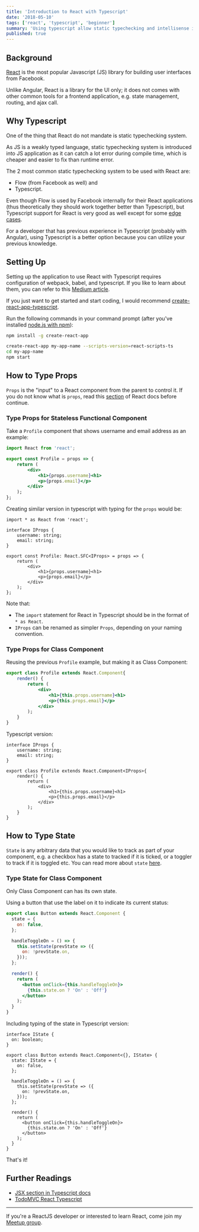 ```yaml
---
title: 'Introduction to React with Typescript'
date: '2018-05-10'
tags: ['react', 'typescript', 'beginner']
summary: 'Using typescript allow static typechecking and intellisense in your React application, and it is easy to get started.'
published: true
---
```


## Background

[React][reactjs] is the most popular Javascript (JS) library for building user interfaces from Facebook.

Unlike Angular, React is a library for the UI only; it does not comes with other common tools for a frontend application, e.g. state management, routing, and ajax call.

## Why Typescript

One of the thing that React do not mandate is static typechecking system.

As JS is a weakly typed language, static typechecking system is introduced into JS application as it can catch a lot error during compile time, which is cheaper and easier to fix than runtime error.

The 2 most common static typechecking system to be used with React are:

- Flow (from Facebook as well) and
- Typescript.

Even though Flow is used by Facebook internally for their React applications (thus theoretically they should work together better than Typescript), but Typescript support for React is very good as well except for some [edge cases][edge-case-bug].

For a developer that has previous experience in Typescript (probably with Angular), using Typescript is a better option because you can utilize your previous knowledge.

## Setting Up

Setting up the application to use React with Typescript requires configuration of webpack, babel, and typescript. If you like to learn about them, you can refer to this [Medium article][medium-article].

If you just want to get started and start coding, I would recommend [create-react-app-typescript][create-react-app-typescript].

Run the following commands in your command prompt (after you've installed [node.js with npm][nodejs-download-link]):

```sh
npm install -g create-react-app

create-react-app my-app-name --scripts-version=react-scripts-ts
cd my-app-name
npm start
```

## How to Type Props

`Props` is the "input" to a React component from the parent to control it. If you do not know what is `props`, read this [section][react-props] of React docs before continue.

### Type Props for Stateless Functional Component

Take a `Profile` component that shows username and email address as an example:

```jsx
import React from 'react';

export const Profile = props => {
    return (
        <div>
            <h1>{props.username}<h1>
            <p>{props.email}</p>
        </div>
    );
};
```

Creating similar version in typescript with typing for the `props` would be:

```tsx
import * as React from 'react';

interface IProps {
    username: string;
    email: string;
}

export const Profile: React.SFC<IProps> = props => {
    return (
        <div>
            <h1>{props.username}<h1>
            <p>{props.email}</p>
        </div>
    );
};
```

Note that:

- The `import` statement for React in Typescript should be in the format of `* as React`.
- `IProps` can be renamed as simpler `Props`, depending on your naming convention.

### Type Props for Class Component

Reusing the previous `Profile` example, but making it as Class Component:

```jsx
export class Profile extends React.Component{
    render() {
        return (
            <div>
                <h1>{this.props.username}<h1>
                <p>{this.props.email}</p>
            </div>
        );
    }
}
```

Typescript version:

```tsx
interface IProps {
    username: string;
    email: string;
}

export class Profile extends React.Component<IProps>{
    render() {
        return (
            <div>
                <h1>{this.props.username}<h1>
                <p>{this.props.email}</p>
            </div>
        );
    }
}
```

## How to Type State

`State` is any arbitrary data that you would like to track as part of your component, e.g. a checkbox has a state to tracked if it is ticked, or a toggler to track if it is toggled etc. You can read more about `state` [here][react-state].

### Type State for Class Component

Only Class Component can has its own state.

Using a button that use the label on it to indicate its current status:

```jsx
export class Button extends React.Component {
  state = {
    on: false,
  };

  handleToggleOn = () => {
    this.setState(prevState => ({
      on: !prevState.on,
    }));
  };

  render() {
    return (
      <button onClick={this.handleToggleOn}>
        {this.state.on ? 'On' : 'Off'}
      </button>
    );
  }
}
```

Including typing of the state in Typescript version:

```tsx
interface IState {
  on: boolean;
}

export class Button extends React.Component<{}, IState> {
  state: IState = {
    on: false,
  };

  handleToggleOn = () => {
    this.setState(prevState => ({
      on: !prevState.on,
    }));
  };

  render() {
    return (
      <button onClick={this.handleToggleOn}>
        {this.state.on ? 'On' : 'Off'}
      </button>
    );
  }
}
```

That's it!

## Further Readings

- [JSX section in Typescript docs](https://www.typescriptlang.org/docs/handbook/jsx.html)
- [TodoMVC React Typescript](http://todomvc.com/examples/typescript-react/#/)

<hr />

If you're a ReactJS developer or interested to learn React, come join my [Meetup group](https://www.meetup.com/kl-react/).

[reactjs]: https://reactjs.org/
[react-props]: https://reactjs.org/docs/components-and-props.html
[react-state]: https://reactjs.org/docs/state-and-lifecycle.html
[edge-case-bug]: https://github.com/Microsoft/TypeScript/issues/13948
[medium-article]: https://blog.logrocket.com/how-why-a-guide-to-using-typescript-with-react-fffb76c61614
[create-react-app-typescript]: https://github.com/wmonk/create-react-app-typescript
[nodejs-download-link]: https://nodejs.org/en/download/
